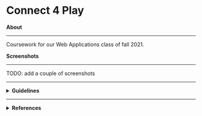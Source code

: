 # Connect 4 Play

**About**

---

Coursework for our Web Applications class of fall 2021.

**Screenshots**

---

TODO: add a couple of screenshots



---

<details>
  <summary> <b>Guidelines</b> </summary>
    <ul>
        <li><a href="http://www.plainenglish.co.uk/how-to-write-in-plain-english.html" target="_blank">How to write in plain English</a>  
        <li><a href="https://github.com/RomuloOliveira/commit-messages-guide" target="_blank">Commit messages guide</a>  
        <li><a href="https://github.com/databricks/scala-style-guide" target="_blank">Databricks Scala Guide</a>  
        <li><a href="https://google.github.io/styleguide/htmlcssguide.html" target="_blank">Google's HTML/CSS Style Guide</a>  
        <li><a href="https://github.com/airbnb/javascript" target="_blank">Airbnb JavaScript Style Guide</a>  
    </ul>
</details>

---
<details>
  <summary> <b>References</b> </summary>
    <ul>
        <li> <a href="https://www.scala-sbt.org/1.x/docs/index.html" target="_blank">sbt Reference Manual</a>  
        <li> <a href="https://learngitbranching.js.org/" target="_blank">Learn Git Branching</a>  
        <li> <a href="https://developer.mozilla.org/en-US/" target="_blank">MDN Web Docs</a>  
        <li> <a href="https://javascript.info/" target="_blank">The Modern JavaScript Tutorial</a>  
        <li> <a href="https://github.blog/2018-09-06-removing-jquery-from-github-frontend/" target="_blank">Removing jQuery from GitHub.com frontend (jQuery is obsolete)</a>]  
    </ul>
</details>
